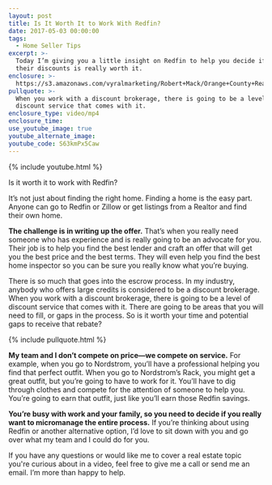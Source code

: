 ```yaml
---
layout: post
title: Is It Worth It to Work With Redfin?
date: 2017-05-03 00:00:00
tags:
  - Home Seller Tips
excerpt: >-
  Today I’m giving you a little insight on Redfin to help you decide if taking
  their discounts is really worth it.
enclosure: >-
  https://s3.amazonaws.com/vyralmarketing/Robert+Mack/Orange+County+Real+Estate+Agent+What+you+should+know+about+Redfin.mp4
pullquote: >-
  When you work with a discount brokerage, there is going to be a level of
  discount service that comes with it.
enclosure_type: video/mp4
enclosure_time:
use_youtube_image: true
youtube_alternate_image:
youtube_code: S63kmPx5Caw
---
```


{% include youtube.html %}

Is it worth it to work with Redfin?

It’s not just about finding the right home. Finding a home is the easy part. Anyone can go to Redfin or Zillow or get listings from a Realtor and find their own home.&nbsp;

**The challenge is in writing up the offer.** That’s when you really need someone who has experience and is really going to be an advocate for you. Their job is to help you find the best lender and craft an offer that will get you the best price and the best terms. They will even help you find the best home inspector so you can be sure you really know what you’re buying.&nbsp;

There is so much that goes into the escrow process. In my industry, anybody who offers large credits is considered to be a discount brokerage. When you work with a discount brokerage, there is going to be a level of discount service that comes with it. There are going to be areas that you will need to fill, or gaps in the process. So is it worth your time and potential gaps to receive that rebate?&nbsp;

{% include pullquote.html %}

**My team and I don’t compete on price—we compete on service.** For example, when you go to Nordstrom, you’ll have a professional helping you find that perfect outfit. When you go to Nordstrom’s Rack, you might get a great outfit, but you’re going to have to work for it. You’ll have to dig through clothes and compete for the attention of someone to help you. You’re going to earn that outfit, just like you’ll earn those Redfin savings.&nbsp;

**You’re busy with work and your family, so you need to decide if you really want to micromanage the entire process.** If you’re thinking about using Redfin or another alternative option, I’d love to sit down with you and go over what my team and I could do for you.&nbsp;

If you have any questions or would like me to cover a real estate topic you're curious about in a video, feel free to give me a call or send me an email. I’m more than happy to help.&nbsp;